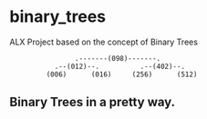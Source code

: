 # binary_trees
ALX Project based on the concept of Binary Trees

					.-------(098)-------.
			   .--(012)--.			.--(402)--.
			 (006)		(016)	  (256)      (512)

## Binary Trees in a pretty way.
